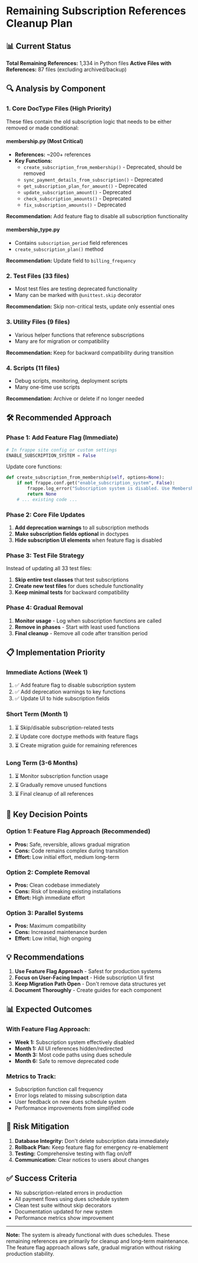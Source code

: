 # Remaining Subscription References Cleanup Plan

## 📊 Current Status

**Total Remaining References:** 1,334 in Python files
**Active Files with References:** 87 files (excluding archived/backup)

## 🔍 Analysis by Component

### 1. **Core DocType Files (High Priority)**
These files contain the old subscription logic that needs to be either removed or made conditional:

#### membership.py (Most Critical)
- **References:** ~200+ references
- **Key Functions:**
  - `create_subscription_from_membership()` - Deprecated, should be removed
  - `sync_payment_details_from_subscription()` - Deprecated
  - `get_subscription_plan_for_amount()` - Deprecated
  - `update_subscription_amount()` - Deprecated
  - `check_subscription_amounts()` - Deprecated
  - `fix_subscription_amounts()` - Deprecated

**Recommendation:** Add feature flag to disable all subscription functionality

#### membership_type.py
- Contains `subscription_period` field references
- `create_subscription_plan()` method

**Recommendation:** Update field to `billing_frequency`

### 2. **Test Files (33 files)**
- Most test files are testing deprecated functionality
- Many can be marked with `@unittest.skip` decorator

**Recommendation:** Skip non-critical tests, update only essential ones

### 3. **Utility Files (9 files)**
- Various helper functions that reference subscriptions
- Many are for migration or compatibility

**Recommendation:** Keep for backward compatibility during transition

### 4. **Scripts (11 files)**
- Debug scripts, monitoring, deployment scripts
- Many one-time use scripts

**Recommendation:** Archive or delete if no longer needed

## 🛠️ Recommended Approach

### Phase 1: Add Feature Flag (Immediate)
```python
# In frappe site config or custom settings
ENABLE_SUBSCRIPTION_SYSTEM = False
```

Update core functions:
```python
def create_subscription_from_membership(self, options=None):
    if not frappe.conf.get("enable_subscription_system", False):
        frappe.log_error("Subscription system is disabled. Use Membership Dues Schedule instead.")
        return None
    # ... existing code ...
```

### Phase 2: Core File Updates
1. **Add deprecation warnings** to all subscription methods
2. **Make subscription fields optional** in doctypes
3. **Hide subscription UI elements** when feature flag is disabled

### Phase 3: Test File Strategy
Instead of updating all 33 test files:
1. **Skip entire test classes** that test subscriptions
2. **Create new test files** for dues schedule functionality
3. **Keep minimal tests** for backward compatibility

### Phase 4: Gradual Removal
1. **Monitor usage** - Log when subscription functions are called
2. **Remove in phases** - Start with least used functions
3. **Final cleanup** - Remove all code after transition period

## 📋 Implementation Priority

### Immediate Actions (Week 1)
1. ✅ Add feature flag to disable subscription system
2. ✅ Add deprecation warnings to key functions
3. ✅ Update UI to hide subscription fields

### Short Term (Month 1)
1. ⏳ Skip/disable subscription-related tests
2. ⏳ Update core doctype methods with feature flags
3. ⏳ Create migration guide for remaining references

### Long Term (3-6 Months)
1. ⏳ Monitor subscription function usage
2. ⏳ Gradually remove unused functions
3. ⏳ Final cleanup of all references

## 🎯 Key Decision Points

### Option 1: Feature Flag Approach (Recommended)
- **Pros:** Safe, reversible, allows gradual migration
- **Cons:** Code remains complex during transition
- **Effort:** Low initial effort, medium long-term

### Option 2: Complete Removal
- **Pros:** Clean codebase immediately
- **Cons:** Risk of breaking existing installations
- **Effort:** High immediate effort

### Option 3: Parallel Systems
- **Pros:** Maximum compatibility
- **Cons:** Increased maintenance burden
- **Effort:** Low initial, high ongoing

## 💡 Recommendations

1. **Use Feature Flag Approach** - Safest for production systems
2. **Focus on User-Facing Impact** - Hide subscription UI first
3. **Keep Migration Path Open** - Don't remove data structures yet
4. **Document Thoroughly** - Create guides for each component

## 📊 Expected Outcomes

### With Feature Flag Approach:
- **Week 1:** Subscription system effectively disabled
- **Month 1:** All UI references hidden/redirected
- **Month 3:** Most code paths using dues schedule
- **Month 6:** Safe to remove deprecated code

### Metrics to Track:
- Subscription function call frequency
- Error logs related to missing subscription data
- User feedback on new dues schedule system
- Performance improvements from simplified code

## 🚨 Risk Mitigation

1. **Database Integrity:** Don't delete subscription data immediately
2. **Rollback Plan:** Keep feature flag for emergency re-enablement
3. **Testing:** Comprehensive testing with flag on/off
4. **Communication:** Clear notices to users about changes

## ✅ Success Criteria

- No subscription-related errors in production
- All payment flows using dues schedule system
- Clean test suite without skip decorators
- Documentation updated for new system
- Performance metrics show improvement

---

**Note:** The system is already functional with dues schedules. These remaining references are primarily for cleanup and long-term maintenance. The feature flag approach allows safe, gradual migration without risking production stability.
